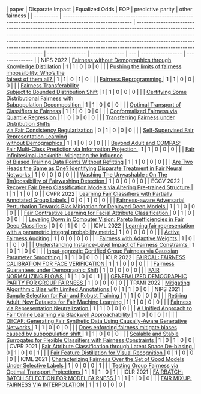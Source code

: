 |            paper                                                                                                                                                                                                                                                                                                                                                           | Disparate Impact | Equalized Odds | EOP | predictive parity | other fairness |
| ---------- | ---------------------------------------------------------------------------------------------------------- | --------------------------------------------------------------------------------------------------------------------------------------------------------------------------------------------------------------------------------------------------------------------------------------------------------------------------------------------------------------- | ---------------- | -------------- | --- | ----------------- | -------------- |
| NIPS 2022  | [Fairness without Demographics through<br>Knowledge Distillation](https://openreview.net/pdf?id=8gjwWnN5pfy)                                                                                                                                                                                                                                                                          | 1                | 1              | 0   | 0                 | 0              |
|          | [Pushing the limits of fairness impossibility: Who’s the<br>fairest of them all? ](https://openreview.net/pdf?id=bot35zOudq)                                                                                                                                                                                                                                                                            | 1                | 1              | 0   | 1                 | 0              |
|     | [Fairness Reprogramming     ](https://openreview.net/pdf?id=Nay_rOB-dZv)                                                                                                                                                                                                                                                                         | 1                | 1              | 0   | 0                 | 0              |
|     | [Fairness Transferability<br>Subject to Bounded Distribution Shift](https://openreview.net/pdf?id=U3gobB4oKv)                                                                                                                                                                                                                                                                            | 1                | 1              | 0   | 0                 | 0              |
|     | [Certifying Some Distributional Fairness with<br>Subpopulation Decomposition ](https://openreview.net/pdf?id=6mej19W1ppP)                                                                                                                                                                                                                                                                          | 1                | 1              | 0   | 0                 | 0              |
|     | [ Optimal Transport of Classifiers to Fairness](https://openreview.net/pdf?id=-welFirjMss)                                                                                                                                                                                                                                                                          | 1                | 1              | 0   | 0                 | 0              |
|     | [Conformalized Fairness via Quantile Regression    ](https://openreview.net/pdf?id=rwyISFoSmXd)                                                                                                                                                                                                                                                                          | 1                | 0              | 0   | 0                 | 0              |
|     | [Transferring Fairness under Distribution Shifts<br>via Fair Consistency Regularization](https://openreview.net/pdf?id=zp_Cp38qJE0)                                                                                                                                                                                                                                                                         | 0                | 1              | 0   | 0                 | 0              |
|    | [Self-Supervised Fair Representation Learning<br>without Demographics    ](https://openreview.net/pdf?id=7TGpLKADODE)                                                                                                                                                                                                                                                                          | 1                | 1              | 0   | 0                 | 0              |
|       | [Beyond Adult and COMPAS:<br>Fair Multi-Class Prediction via Information Projection ](https://openreview.net/pdf?id=0e0es11XAIM)                                                                                                                                                                                                                                                                          | 1                | 1              | 0   | 0                 | 0              |
|    | [ Fair Infinitesimal Jackknife: Mitigating the Influence<br>of Biased Training Data Points Without Refitting](https://openreview.net/pdf?id=7cL46kHUu4)                                                                                                                                                                                                                                                                            | 1                | 1              | 0   | 0                 | 0              |
|     | [ Are Two Heads the Same as One? Identifying Disparate Treatment in Fair Neural Networks   ](https://openreview.net/pdf?id=ccyZEIAiFwb)                                                                                                                                                                                                                                                                          | 1                | 0              | 0   | 0                 | 0              |
|        | [Washing The Unwashable : On The (Im)possibility of Fairwashing Detection ](https://openreview.net/pdf?id=3vmKQUctNy)                                                                                                                                                                                                                                                                            | 1                | 0              | 0   | 0                 | 0              |
| ECCV 2022    | [Recover Fair Deep Classification Models via Altering Pre-trained Structure   ](https://www.ecva.net/papers/eccv_2022/papers_ECCV/papers/136730482.pdf)                                                                                                                                                                                                              | 1                | 1              | 1   | 0                 | 0              |
| CVPR 2022   | [Learning Fair Classifiers with Partially Annotated Group Labels ](https://openaccess.thecvf.com/content/CVPR2022/papers/Jung_Learning_Fair_Classifiers_With_Partially_Annotated_Group_Labels_CVPR_2022_paper.pdf)                                                     | 0                | 0              | 1   | 0                 | 0              |
|          | [Fairness-aware Adversarial Perturbation Towards Bias Mitigation for Deployed Deep Models  ](https://openaccess.thecvf.com/content/CVPR2022/papers/Wang_Fairness-Aware_Adversarial_Perturbation_Towards_Bias_Mitigation_for_Deployed_Deep_Models_CVPR_2022_paper.pdf) | 1                | 1              | 0   | 0                 | 0              |
|      | [Fair Contrastive Learning for Facial Attribute Classification ](https://arxiv.org/pdf/2203.16209.pdf)                                                                                                                                                                                                                                                                                    | 0                | 1              | 0   | 0                 | 0              |
|            | [Leveling Down in Computer Vision: Pareto Inefficiencies in Fair Deep Classifiers](https://arxiv.org/pdf/2203.04913.pdf)                                                                                                                                                                                                                                                                                    | 0                | 0              | 1   | 0                 | 0              |
| ICML 2022     | [Learning fair representation with a parametric integral probability metric   ](https://proceedings.mlr.press/v162/kim22b/kim22b.pdf)                                                                                                                                                                                                                                                    | 1                | 0              | 0   | 0                 | 0              |
|                 | [Active Fairness Auditing   ](https://proceedings.mlr.press/v162/yan22c/yan22c.pdf)                                                                                                                                                                                                                                                    | 1                | 0              | 0   | 0                 | 0              |
|                               | [Fairness with Adaptive Weights  ](https://proceedings.mlr.press/v162/chai22a/chai22a.pdf)                                                                                                                                                                                                                                                | 1                | 0              | 1   | 0                 | 0              |
|                                        | [Understanding Instance-Level Impact of Fairness Constraints  ](https://proceedings.mlr.press/v162/wang22ac/wang22ac.pdf)                                                                                                                                                                                                                                            | 1                | 0              | 1   | 0                 | 0              |
|                                  | [Input-agnostic Certified Group Fairness via Gaussian Parameter Smoothing   ](https://proceedings.mlr.press/v162/jin22g/jin22g.pdf)                                                                                                                                                                                                                                                    | 1                | 1              | 0   | 0                 | 0              |
| ICLR 2022        | [FAIRCAL: FAIRNESS CALIBRATION FOR FACE VERIFICATION      ](https://openreview.net/pdf?id=nRj0NcmSuxb)                                                                                                                                                                                                                                                                          | 1                | 1              | 0   | 0                 | 0              |
|                | [Fairness Guarantees under Demographic Shift](https://openreview.net/pdf?id=wbPObLm6ueA)                                                                                                                                                                                                                                                                          | 1                | 0              | 0   | 0                 | 0              |
|      | [FAIR NORMALIZING FLOWS  ](https://openreview.net/pdf?id=BrFIKuxrZE)                                                                                                                                                                                                                                                                            | 1                | 1              | 0   | 0                 | 1              |
|       | [GENERALIZED DEMOGRAPHIC PARITY FOR GROUP FAIRNESS   ](https://openreview.net/pdf?id=YigKlMJwjye)                                                                                                                                                                                                                                                                          | 1                | 0              | 0   | 0                 | 0              |
| TPAMI 2022   | [Mitigating Algorithmic Bias with Limited Annotations      ](https://arxiv.org/pdf/2207.10018.pdf)                                                                                                                                                                                                                                                                                    | 0                | 1              | 1   | 0                 | 0              |
| NIPS 2021    | [Sample Selection for Fair and Robust Training    ](https://papers.nips.cc/paper/2021/file/07563a3fe3bbe7e3ba84431ad9d055af-Paper.pdf)                                                                                                                                                                                          | 1                | 1              | 0   | 0                 | 0              |
|       | [Retiring Adult: New Datasets for Fair Machine Learning   ](https://papers.nips.cc/paper/2021/file/32e54441e6382a7fbacbbbaf3c450059-Paper.pdf)                                                                                                                                                                                          | 1                | 1              | 0   | 0                 | 0              |
|      | [Fairness via Representation Neutralization  ](https://papers.nips.cc/paper/2021/file/64ff7983a47d331b13a81156e2f4d29d-Paper.pdf)                                                                                                                                                                                          | 1                | 1              | 0   | 0                 | 0              |
|      | [A Unified Approach to Fair Online Learning via Blackwell Approachability   ](https://papers.nips.cc/paper/2021/file/97ea3cfb64eeaa1edba65501d0bb3c86-Paper.pdf)                                                                                                                                                                                          | 1                | 0              | 0   | 0                 | 1              |
|       | [DECAF: Generating Fair Synthetic Data Using Causally-Aware Generative Networks   ](https://papers.nips.cc/paper/2021/file/ba9fab001f67381e56e410575874d967-Paper.pdf)                                                                                                                                                                                          | 1                | 1              | 0   | 0                 | 0              |
|      | [ Does enforcing fairness mitigate biases caused by subpopulation shift   ](https://papers.nips.cc/paper/2021/file/d800149d2f947ad4d64f34668f8b20f6-Paper.pdf)                                                                                                                                                                                          | 1                | 1              | 0   | 0                 | 0              |
|    | [Scalable and Stable Surrogates for Flexible Classifiers with Fairness Constraints      ](https://papers.nips.cc/paper/2021/file/fc2e6a440b94f64831840137698021e1-Paper.pdf)                                                                                                                                                                                          | 1                | 0              | 1   | 0                 | 0              |
| CVPR 2021   | [Fair Attribute Classification through Latent Space De-biasing    ](https://openaccess.thecvf.com/content/CVPR2021/papers/Ramaswamy_Fair_Attribute_Classification_Through_Latent_Space_De-Biasing_CVPR_2021_paper.pdf)                                                | 0                | 1              | 0   | 0                 | 1              |
|          | [Fair Feature Distillation for Visual Recognition  ](https://openaccess.thecvf.com/content/CVPR2021/papers/Jung_Fair_Feature_Distillation_for_Visual_Recognition_CVPR_2021_paper.pdf)                                                                                     | 0                | 1              | 0   | 0                 | 0              |
| ICML 2021   | [Characterizing Fairness Over the Set of Good Models Under Selective Labels  ](http://proceedings.mlr.press/v139/coston21a/coston21a.pdf)                                                                                                                                                                                                                                          | 1                | 0              | 0   | 0                 | 1              |
|         | [Testing Group Fairness via Optimal Transport Projections ](https://arxiv.org/pdf/2106.01070.pdf)                                                                                                                                                                                                                                                                                    | 1                | 1              | 1   | 0                 | 1              |
| ICLR 2021      | [FAIRBATCH: BATCH SELECTION FOR MODEL FAIRNESS    ](https://openreview.net/pdf?id=YNnpaAKeCfx)                                                                                                                                                                                                                                                                          | 1                | 1              | 1   | 0                 | 0              |
|      | [FAIR MIXUP: FAIRNESS VIA INTERPOLATION     ](https://openreview.net/pdf?id=DNl5s5BXeBn)                                                                                                                                                                                                                                                                          | 1                | 1              | 0   | 0                 | 0              |
